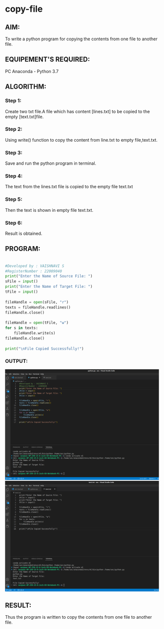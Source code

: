 # copy-file

## AIM:

To write a python program for copying the contents from one file to another file.

## EQUIPEMENT'S REQUIRED: 

PC
Anaconda - Python 3.7

## ALGORITHM: 

### Step 1:

Create two txt file.A file which has content [lines.txt] to be copied to the empty [text.txt]file.

### Step 2: 
 
 Using write() function to copy the content from line.txt to empty file,text.txt.

### Step 3: 

Save and run the python program in terminal.

### Step 4:  

The text from the lines.txt file is copied to the empty file text.txt

### Step 5: 

Then the text is shown in empty file text.txt.

### Step 6: 

Result is obtained.

## PROGRAM:
```python

#Developed by : VAISHNAVI S
#RegisterNumber : 22009040
print("Enter the Name of Source File: ")
sFile = input()
print("Enter the Name of Target File: ")
tFile = input()

fileHandle = open(sFile, "r")
texts = fileHandle.readlines()
fileHandle.close()

fileHandle = open(tFile, "w")
for s in texts:
    fileHandle.write(s)
fileHandle.close()

print("\nFile Copied Successfully!")
```

### OUTPUT:
![](./copy.png)
![](./copy2.png)

## RESULT:
Thus the program is written to copy the contents from one file to another file.